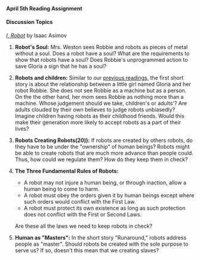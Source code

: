
#### April 5th Reading Assignment
#### Discussion Topics 

[*I, Robot*](https://github.com/michaelshiloh/resourcesForClasses/blob/master/doc/I_Robot.pdf) 
by Isaac Asimov

1. **Robot's Soul:** Mrs. Weston sees Robbie and robots as pieces of metal without a soul. Does a robot have a soul? What are the requirements to show that robots have a soul? Does Robbie's unprogrammed action to save Gloria a sign that he has a soul?
2. **Robots and children:** Similar to our [previous readings,](https://github.com/pangnasun/RobotaPsyche/edit/main/March29) the first short story is about the relationship between a little girl named Gloria and her robot Robbie. She does not see Robbie as a machine but as a person. On the the other hand, her mom sees Robbie as nothing more than a machine. Whose judgement should we take, children's or adults'? Are adults clouded by their own believes to judge robots unbiasedly? Imagine children having robots as their childhood friends. Would this make their generation more likely to accept robots as a part of their lives?
3. **Robots Creating Robots(20)):** If robots are created by others robots, do they have to be under the "ownership" of human beings? Robots might be able to create robots that are much more advance than people could. Thus, how could we regulate them? How do they keep them in check?
4. **The Three Fundamental Rules of Robots:** 
    - A robot may not injure a human being, or through inaction, allow a human being to come to harm.
    - A robot must obey the orders given it by human beings except where such orders would conflict with the First Law.
    - A robot must protect its own existence as long as such protection does not conflict with the First or Second Laws. 
        
   Are these all the laws we need to keep robots in check?

5. **Human as "Masters":** In the short story "Runaround," robots address people as "master". Should robots be created with the sole purpose to serve us? If so, doesn't this mean that we creating slaves? 
 


